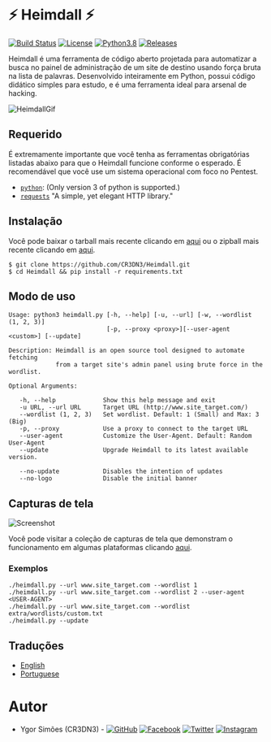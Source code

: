 # ⚡️ Heimdall ⚡️
[![Build Status](https://travis-ci.org/CR3DN3/Heimdall.svg?branch=master)](https://travis-ci.org/CR3DN3/Heimdall) [![License](https://img.shields.io/badge/License-MIT-critical.svg?style=flat&logo=)](https://github.com/CR3DN3/Heimdall/blob/master/LICENSE) [![Python3.8](https://img.shields.io/badge/Python-3.8-yellow.svg?style=flat&logo=python)](https://www.python.org/) [![Releases](https://img.shields.io/badge/release-v4.0--stable-green)](https://github.com/CR3DN3/Heimdall/releases/tag/v4.0-stable)

Heimdall é uma ferramenta de código aberto projetada para automatizar a busca no painel de administração de um site de destino usando força bruta na lista de palavras. Desenvolvido inteiramente em Python, possui código didático simples para estudo, e é uma ferramenta ideal para arsenal de hacking.

![HeimdallGif](https://raw.githubusercontent.com/CR3DN3/Heimdall/master/doc/images/heimdall.gif)

## Requerido

É extremamente importante que você tenha as ferramentas obrigatórias listadas abaixo para que o Heimdall funcione conforme o esperado.
É recomendável que você use um sistema operacional com foco no Pentest.

* [`python`](https://www.python.org/): (Only version 3 of python is supported.)
* [`requests`](https://requests.readthedocs.io/) "A simple, yet elegant HTTP library."

## Instalação

Você pode baixar o tarball mais recente clicando em [aqui](https://github.com/CR3DN3/Heimdall/tarball/master) ou o zipball mais recente clicando em [aqui](https://github.com/CR3DN3/Heimdall/zipball/master).

    $ git clone https://github.com/CR3DN3/Heimdall.git
    $ cd Heimdall && pip install -r requirements.txt

## Modo de uso

```
Usage: python3 heimdall.py [-h, --help] [-u, --url] [-w, --wordlist (1, 2, 3)]
                           [-p, --proxy <proxy>][--user-agent <custom>] [--update]

Description: Heimdall is an open source tool designed to automate fetching 
             from a target site's admin panel using brute force in the wordlist.

Optional Arguments:

   -h, --help             Show this help message and exit
   -u URL, --url URL      Target URL (http://www.site_target.com/)
   --wordlist (1, 2, 3)   Set wordlist. Default: 1 (Small) and Max: 3 (Big)
   -p, --proxy            Use a proxy to connect to the target URL
   --user-agent           Customize the User-Agent. Default: Random User-Agent
   --update               Upgrade Heimdall to its latest available version.
   
   --no-update            Disables the intention of updates
   --no-logo              Disable the initial banner
```

## Capturas de tela

![Screenshot](https://raw.githubusercontent.com/CR3DN3/Heimdall/master/doc/images/screenshots/screenshot.png)

Você pode visitar a coleção de capturas de tela que demonstram o funcionamento em algumas plataformas clicando [aqui](https://github.com/CR3DN3/Heimdall/tree/master/doc/images/screenshots).

### Exemplos

```
./heimdall.py --url www.site_target.com --wordlist 1
./heimdall.py --url www.site_target.com --wordlist 2 --user-agent <USER-AGENT>
./heimdall.py --url www.site_target.com --wordlist extra/wordlists/custom.txt
./heimdall.py --update
```

## Traduções

* [English](https://github.com/CR3DN3/Heimdall/blob/master/README.md)
* [Portuguese](https://github.com/CR3DN3/Heimdall/blob/master/doc/translations/README-pt-BR.md)

# Autor
* Ygor Simões (CR3DN3) - [![GitHub](https://img.shields.io/badge/GitHub-CR3DN3-inactive.svg?style=social&logo=github)](https://github.com/CR3DN3/)
[![Facebook](https://img.shields.io/badge/Facebook-inactive.svg?style=social&logo=Facebook)](https://www.facebook.com/oldygor/)
[![Twitter](https://img.shields.io/badge/Twitter-CR3DN3-inactive.svg?style=social&logo=twitter)](https://twitter.com/CR3DN3/)
[![Instagram](https://img.shields.io/badge/Instagram-inactive.svg?style=social&logo=Instagram)](https://instagram.com/oldygor)